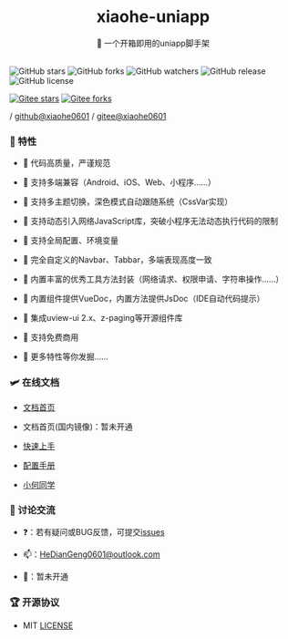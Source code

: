 <div align="center">
  <h1>xiaohe-uniapp</h1>
  <span>🚀 一个开箱即用的uniapp脚手架</span>
</div>

<br>

![GitHub stars](https://img.shields.io/github/stars/xiaohe0601/xiaohe-uniapp?logo=GitHub&style=flat-square)
![GitHub forks](https://img.shields.io/github/forks/xiaohe0601/xiaohe-uniapp?logo=GitHub&style=flat-square)
![GitHub watchers](https://img.shields.io/github/watchers/xiaohe0601/xiaohe-uniapp?logo=GitHub&style=flat-square)
![GitHub release](https://img.shields.io/github/v/release/xiaohe0601/xiaohe-uniapp?logo=GitHub&style=flat-square)
![GitHub license](https://img.shields.io/github/license/xiaohe0601/xiaohe-uniapp?style=flat-square)

[![Gitee stars](https://gitee.com/xiaohe0601/xiaohe-uniapp/badge/star.svg?theme=dark)](https://gitee.com/xiaohe0601/xiaohe-uniapp/stargazers)
[![Gitee forks](https://gitee.com/xiaohe0601/xiaohe-uniapp/badge/fork.svg?theme=dark)](https://gitee.com/xiaohe0601/xiaohe-uniapp/members)

 / [github@xiaohe0601](https://github.com/xiaohe0601) / [gitee@xiaohe0601](https://gitee.com/xiaohe0601)

### 🎉 特性

- 🍔 代码高质量，严谨规范

- 🍚 支持多端兼容（Android、iOS、Web、小程序……）

- 🍖 支持多主题切换，深色模式自动跟随系统（CssVar实现）

- 🍜 支持动态引入网络JavaScript库，突破小程序无法动态执行代码的限制

- 🍙 支持全局配置、环境变量

- 🍟 完全自定义的Navbar、Tabbar，多端表现高度一致

- 🧀 内置丰富的优秀工具方法封装（网络请求、权限申请、字符串操作……）

- 🍳 内置组件提供VueDoc，内置方法提供JsDoc（IDE自动代码提示）

- 🍨 集成uview-ui 2.x、z-paging等开源组件库

- 🌭 支持免费商用

- 🥗 更多特性等你发掘……

### 🛩️ 在线文档

- [文档首页](https://xiaohe-uniapp.xiaohe.ink)

- 文档首页(国内镜像)：暂未开通

- [快速上手](https://xiaohe-uniapp.xiaohe.ink/guide/getting-started.html)

- [配置手册](https://xiaohe-uniapp.xiaohe.ink/config/global.html)

- [小何同学](https://xiaohe-uniapp.xiaohe.ink/about/xiaohe.html)

### 🐶 讨论交流

- ❓：若有疑问或BUG反馈，可提交[issues](https://github.com/xiaohe0601/xiaohe-uniapp/issues)

- 📫：[HeDianGeng0601@outlook.com](mailto:HeDianGeng0601@outlook.com)

- 🐧：暂未开通

### 🏆 开源协议

- MIT [LICENSE](./LICENSE)